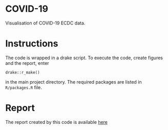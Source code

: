 # COVID-19

Visualisation of COVID-19 ECDC data.

# Instructions

The code is wrapped in a drake script. To execute the code, create figures and the report, enter

```
drake::r_make()
```

in the main project directory. The required packages are listed in `R/packages.R` file.

# Report

The report created by this code is available [here](http://www.compbio.dundee.ac.uk/user/mgierlinski/covid-19/report.html)
